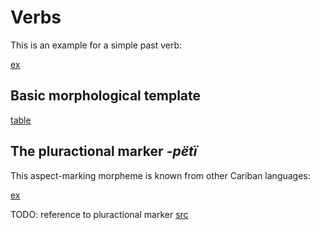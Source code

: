# Verbs

This is an example for a simple past verb:

[ex](ctorat-44)

## Basic morphological template

[table](verb_templ)

## The pluractional marker _-pëtï_
This aspect-marking morpheme is known from other Cariban languages:

[ex](ctorat-40)

TODO: reference to pluractional marker
[src](mattiola2020pluractional)